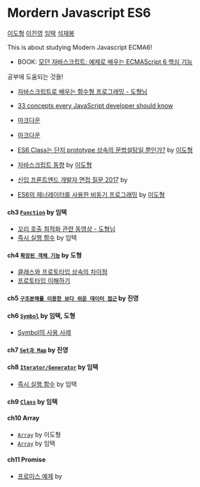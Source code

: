 # Mordern Javascript ES6

[이도형](https://github.com/shine1594)
[이진영](https://github.com/LottieS2)
[임택](https://github.com/intothedeep/)
[석재봉](.)

This is about studying Modern Javascript ECMA6!

- BOOK: [모던 자바스크립트: 예제로 배우는 ECMAScript 6 핵심 기능](https://www.aladin.co.kr/shop/wproduct.aspx?ItemId=122260559)

공부에 도움되는 것들!
- [자바스크립트로 배우는 함수형 프로그래밍 - 도형님](https://www.inflearn.com/course/%ED%95%A8%EC%88%98%ED%98%95-%ED%94%84%EB%A1%9C%EA%B7%B8%EB%9E%98%EB%B0%8D/)
- [33 concepts every JavaScript developer should know](https://github.com/leonardomso/33-js-concepts (edited))
- [마크다운](https://simhyejin.github.io/2016/06/30/Markdown-syntax/#headers)
- [마크다운](https://github.com/adam-p/markdown-here/wiki/Markdown-Cheatsheet)
- [ES6 Class는 단지 prototype 상속의 문법설탕일 뿐인가?](https://gomugom.github.io/is-class-only-a-syntactic-sugar/) by [이도형](https://github.com/shine1594)
- [자바스크립트 동향](https://2018.stateofjs.com/) by [이도형](https://github.com/shine1594)
- [신입 프론트엔드 개발자 면접 질문 2017](https://velog.io/@honeysuckle/%EC%8B%A0%EC%9E%85-%ED%94%84%EB%A1%A0%ED%8A%B8%EC%97%94%EB%93%9C-%EB%A9%B4%EC%A0%91-%EC%A7%88%EB%AC%B8-%EB%AA%A8%EC%9D%8C) by 

- [ES6의 제너레이터를 사용한 비동기 프로그래밍](https://meetup.toast.com/posts/73) by [이도형](https://github.com/shine1594)
#### ch3 [`Function`](./ch3.Function.md) by 임택
- [꼬리 호출 최적화 관련 동영상 - 도형님](./ch3.Function.md#3-9)
- [즉시 실행 함수](http://beomy.tistory.com/9) by 임택

#### ch4 [`확장된 객체 기능`](./ch4.md) by 도형
- [클래스와 프로토타입 상속의 차이점](https://medium.com/javascript-scene/master-the-javascript-interview-what-s-the-difference-between-class-prototypal-inheritance-e4cd0a7562e9)
- [프로토타입 이해하기](https://medium.com/@bluesh55/javascript-prototype-%EC%9D%B4%ED%95%B4%ED%95%98%EA%B8%B0-f8e67c286b67)

#### ch5 [`구조분해를 이용한 보다 쉬운 데이터 접근`](./ch5.md) by 진영

#### ch6 [`Symbol`](./ch6.Symbol.md) by 임택, 도형
- [Symbol의 사용 사례](https://blog.perfectacle.com/2017/04/16/es6-symbol/#Symbol%EC%9D%98-%EC%82%AC%EC%9A%A9-%EC%82%AC%EB%A1%80)

#### ch7 [`Set과 Map`](./ch7.md) by 진영

#### ch8 [`Iterator/Generator`](./ch8.iterator.generator.md) by 임택
- [즉시 실행 함수](http://beomy.tistory.com/9) by 임택

#### ch9 [`Class`](./ch9.class.md) by 임택

####  ch10 Array
- [`Array`](./ch10_array.md) by 이도형
- [`Array`](./ch10.Array.md) by 임택

####  ch11 Promise
- [프로미스 예제](https://joshua1988.github.io/web-development/javascript/promise-for-beginners/) by 
